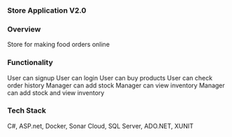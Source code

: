 ### Store Application V2.0 ###

### Overview ###
Store for making food orders online

### Functionality ###
User can signup
User can login
User can buy products
User can check order history
Manager can add stock
Manager can view inventory
Manager can add stock and view inventory

### Tech Stack ###
C#, ASP.net, Docker, Sonar Cloud, SQL Server, ADO.NET, XUNIT
